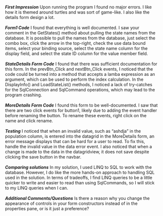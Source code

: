 ***First Impression***
Upon running the program I found no major errors. I like how it is themed around turtles and was sort of game-like. I also like the details form design a lot.
<br/><br/>
***Form1 Code***
I found that everything is well documented. I saw your comment in the GetStates() method about pulling the state names from the database. It is possible to pull the names from the database, just select the combo box, click the arrow in the top-right, check the use data bound items, select your binding source, select the state name column for the display field, and select the state ID column for the value member field. 
<br/><br/>
***StateDetails Form Code***
I found that there was sufficient documentation for this form. In the prevBtn_Click and nextBtn_Click events, I noticed that the code could be turned into a method that accepts a lamba expression as an argument, which can be used to perform the index calculation. In the DisplayInfo() and LoadStateList() methods, I noticed a lack of try-catches for the SqlConnection and SqlCommand operations, which may lead to the program crashing.
<br/><br/>
***MoreDetails Form Code***
I found this form to be well-documented. I saw that there are two click events for button1, likely due to adding the event handler before renaming the button. To rename these events, right click on the name and click rename.
<br/><br/>
***Testing***
I noticed that when an invalid value, such as “ashdja” in the population column, is entered into the datagrid in the MoreDetails form, an error message displays that can be hard for a user to read. To fix this, handle the invalid value in the data error event.
I also noticed that when a change is made to the data in the datagridview, it does not save despite clicking the save button in the navbar.
<br/><br/>
***Comparing solutions***
In my solution, I used LINQ to SQL to work with the database. However, I do like the more hands-on approach to handling SQL used in the solution. In terms of tradeoffs, I find LINQ queries to be a little quicker to write and easier to read than using SqlCommands, so I will stick to my LINQ queries when I can.
<br/><br/>
***Additional Comments/Questions***
Is there a reason why you change the appearance of controls in your form constructors instead of in the properties pane, or is it just a preference?
